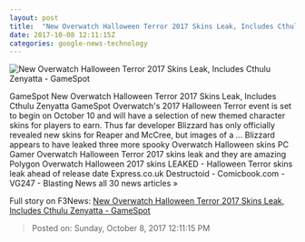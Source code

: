 ```yaml
---
layout: post
title:  "New Overwatch Halloween Terror 2017 Skins Leak, Includes Cthulu Zenyatta - GameSpot"
date: 2017-10-08 12:11:15Z
categories: google-news-technology
---
```


![New Overwatch Halloween Terror 2017 Skins Leak, Includes Cthulu Zenyatta - GameSpot](https://static.gamespot.com/uploads/screen_kubrick_large/43/434805/3299131-bv5n3tfvfx9sbku44bbvsc.jpg)

GameSpot New Overwatch Halloween Terror 2017 Skins Leak, Includes Cthulu Zenyatta GameSpot Overwatch's 2017 Halloween Terror event is set to begin on October 10 and will have a selection of new themed character skins for players to earn. Thus far developer Blizzard has only officially revealed new skins for Reaper and McCree, but images of a ... Blizzard appears to have leaked three more spooky Overwatch Halloween skins PC Gamer Overwatch Halloween Terror 2017 skins leak and they are amazing Polygon Overwatch Halloween 2017 skins LEAKED - Halloween Terror skins leak ahead of release date Express.co.uk Destructoid - Comicbook.com - VG247 - Blasting News all 30 news articles »


Full story on F3News: [New Overwatch Halloween Terror 2017 Skins Leak, Includes Cthulu Zenyatta - GameSpot](http://www.f3nws.com/n/BYMZJF)

> Posted on: Sunday, October 8, 2017 12:11:15 PM
